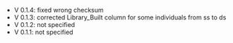 - V 0.1.4: fixed wrong checksum
- V 0.1.3: corrected Library_Built column for some individuals from ss to ds
- V 0.1.2: not specified
- V 0.1.1: not specified
